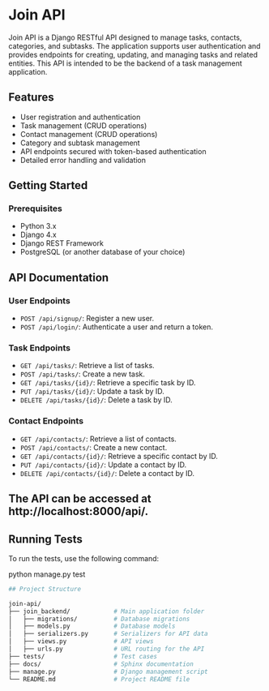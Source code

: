  # Join API

Join API is a Django RESTful API designed to manage tasks, contacts, categories, and subtasks. The application supports user authentication and provides endpoints for creating, updating, and managing tasks and related entities. This API is intended to be the backend of a task management application.


## Features
- User registration and authentication
- Task management (CRUD operations)
- Contact management (CRUD operations)
- Category and subtask management
- API endpoints secured with token-based authentication
- Detailed error handling and validation


## Getting Started

### Prerequisites
- Python 3.x
- Django 4.x
- Django REST Framework
- PostgreSQL (or another database of your choice)


## API Documentation

### User Endpoints
- `POST /api/signup/`: Register a new user.
- `POST /api/login/`: Authenticate a user and return a token.

### Task Endpoints
- `GET /api/tasks/`: Retrieve a list of tasks.
- `POST /api/tasks/`: Create a new task.
- `GET /api/tasks/{id}/`: Retrieve a specific task by ID.
- `PUT /api/tasks/{id}/`: Update a task by ID.
- `DELETE /api/tasks/{id}/`: Delete a task by ID.

### Contact Endpoints
- `GET /api/contacts/`: Retrieve a list of contacts.
- `POST /api/contacts/`: Create a new contact.
- `GET /api/contacts/{id}/`: Retrieve a specific contact by ID.
- `PUT /api/contacts/{id}/`: Update a contact by ID.
- `DELETE /api/contacts/{id}/`: Delete a contact by ID.


## The API can be accessed at http://localhost:8000/api/.


## Running Tests

To run the tests, use the following command:


python manage.py test


```bash
## Project Structure

join-api/
├── join_backend/            # Main application folder
│   ├── migrations/          # Database migrations
│   ├── models.py            # Database models
│   ├── serializers.py       # Serializers for API data
│   ├── views.py             # API views
│   ├── urls.py              # URL routing for the API
├── tests/                   # Test cases
├── docs/                    # Sphinx documentation
├── manage.py                # Django management script
└── README.md                # Project README file
